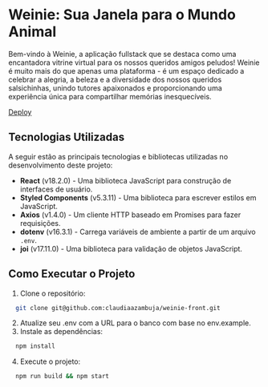 # Weinie: Sua Janela para o Mundo Animal

Bem-vindo à Weinie, a aplicação fullstack que se destaca como uma encantadora vitrine virtual para os nossos queridos amigos peludos! Weinie é muito mais do que apenas uma plataforma - é um espaço dedicado a celebrar a alegria, a beleza e a diversidade dos nossos queridos salsichinhas, unindo tutores apaixonados e proporcionando uma experiência única para compartilhar memórias inesquecíveis.

[Deploy](https://doguitos.onrender.com)

## Tecnologias Utilizadas

A seguir estão as principais tecnologias e bibliotecas utilizadas no desenvolvimento deste projeto:

- **React** (v18.2.0) - Uma biblioteca JavaScript para construção de interfaces de usuário.
- **Styled Components** (v5.3.11) - Uma biblioteca para escrever estilos em JavaScript.
- **Axios** (v1.4.0) - Um cliente HTTP baseado em Promises para fazer requisições.
- **dotenv** (v16.3.1) - Carrega variáveis de ambiente a partir de um arquivo `.env`.
- **joi** (v17.11.0) - Uma biblioteca para validação de objetos JavaScript.


## Como Executar o Projeto

1. Clone o repositório: 

```bash
  git clone git@github.com:claudiaazambuja/weinie-front.git
```

2. Atualize seu .env com a URL para o banco com base no env.example.
3. Instale as dependências: 

```bash
  npm install
```
4. Execute o projeto: 

```bash
  npm run build && npm start
```
